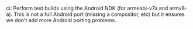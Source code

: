 ci: Perform test builds using the Android NDK (for armeabi-v7a and armv8-a). This is not a full Android port (missing a compositor, etc) but it ensures we don't add more Android porting problems.
